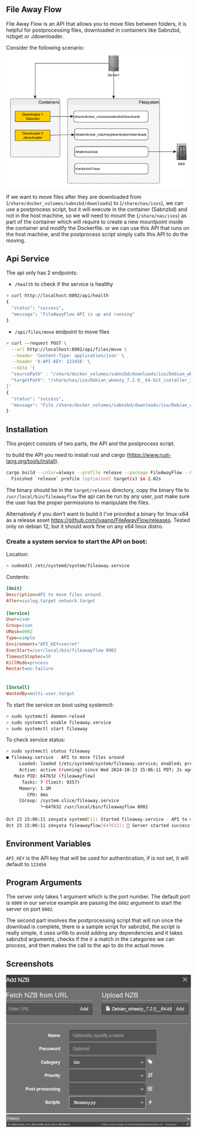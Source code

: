 ﻿## File Away Flow
File Away Flow is an API that allows you to move files between folders, it is helpful for postprocessing files,
downloaded in containers like Sabnzbd, nzbget or Jdownloader.

Consider the following scenario:
![diagram.png](diagram.png)

If we want to move files after they are downloaded from (`/share/docker_volumes/sabnzbd/downloads`) to (`/share/nas/isos`), 
we can use a postprocess script, but it will execute in the container (Sabnzbd) and not in the host machine,
so we will need to mount the (`/share/nas/isos`)  as part of the container which will require to create a new 
mountpoint inside the container and modify the Dockerfile. or we can use this API that runs on the host machine, and the postprocess script
simply calls this API to do the moving.

## Api Service
The api only has 2 endpoints:

- `/health` to check if the service is healthy
```bash
> curl http://localhost:8002/api/health
{
  "status": "success",
  "message": "FileAwayFlow API is up and running"
}
````
- `/api/files/move` endpoint to move files
```bash
> curl --request POST \
  --url http://localhost:8002/api/files/move \
  --header 'Content-Type: application/json' \
  --header 'X-API-KEY: 123456' \
  --data '{  
  "sourcePath" : "/share/docker_volumes/sabnzbd/downloads/iso/Debian_wheezy_7.2.0__64-bit_installer_iso_for_CD_or_USB_flash_dr",  
  "targetPath": "/share/nas/iso/Debian_wheezy_7.2.0__64-bit_installer_iso_for_CD_or_USB_flash_dr"  
}'
{
  "status": "success",
  "message": "File /share/docker_volumes/sabnzbd/downloads/iso/Debian_wheezy_7.2.0__64-bit_installer_iso_for_CD_or_USB_flash_dr moved successfully"
}
```

## Installation

This project consists of two parts, the API and the postprocess script. 

to build the API you need to install rust and cargo (https://www.rust-lang.org/tools/install).
```bash
cargo build --color=always --profile release --package FileAwayFlow --bin FileAwayFlow
  Finished `release` profile [optimized] target(s) in 2.02s
```

The binary should be in the `target/release` directory, copy the binary file to `/usr/local/bin/fileawayflow`
the api can be run by any user, just make sure the user has the proper permissions to manipulate the files.

Alternatively if you don't want to build it I've provided a binary for linux-x64 as a release asset https://github.com/ivaano/FileAwayFlow/releases.
Tested only on debian 12, but it should work fine on any x64 linux distro.


### Create a system service to start the API on boot:
Location:
```bash
> sudoedit /etc/systemd/system/fileaway.service
```
Contents:
```ini
[Unit]
Description=API to move files around.
After=syslog.target network.target

[Service]
User=ivan
Group=ivan
UMask=0002
Type=simple
Environment="API_KEY=secret"
ExecStart=/usr/local/bin/fileawayflow 8002
TimeoutStopSec=10
KillMode=process
Restart=on-failure


[Install]
WantedBy=multi-user.target
```

To start the service on boot using systemctl:
```bash
> sudo systemctl daemon-reload
> sudo systemctl enable fileaway.service
> sudo systemctl start fileaway 
```
To check service status:
```bash
> sudo systemctl status fileaway
● fileaway.service - API to move files around
     Loaded: loaded (/etc/systemd/system/fileaway.service; enabled; preset: enabled)
     Active: active (running) since Wed 2024-10-23 15:06:11 PDT; 2s ago
   Main PID: 647632 (fileawayflow)
      Tasks: 7 (limit: 9357)
     Memory: 1.1M
        CPU: 4ms
     CGroup: /system.slice/fileaway.service
             └─647632 /usr/local/bin/fileawayflow 8002

Oct 23 15:06:11 zenyata systemd[1]: Started fileaway.service - API to move files around.
Oct 23 15:06:11 zenyata fileawayflow[647632]: 🚀 Server started successfully, listening on port 8002
```

## Environment Variables
`API_KEY` is the API key that will be used for authentication, if is not set, it will default to `123456`

## Program Arguments
The server only takes 1 argument which is the port number. The default port is `8000` in our service example
are passing the `8002` argument to start the server on port `8002`.

The second part involves the postprocessing script that will run once the download is complete, there is a 
sample script for sabnzbd, the script is really simple, it uses urllib to avoid adding any dependencies
and it takes sabnzbd arguments, checks if the ir a match in the categories we can process, and then makes
the call to the api to do the actual move.

## Screenshots

![sabnzbd_add_file.png](sabnzbd_add_file.png)
![sabnzbd_history.png](sabnzbd_history.png)